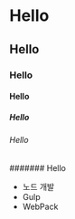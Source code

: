 # Hello
## Hello
### Hello
#### Hello
##### Hello
###### Hello
####### Hello

- 노드 개발
- Gulp
- WebPack